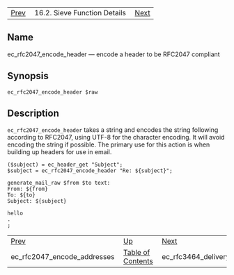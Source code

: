 |     |     |     |
| --- | --- | --- |
| [Prev](sieve.ref.ec_rfc2047_encode_addresses)  | 16.2. Sieve Function Details |  [Next](sieve.ref.ec_rfc3464_delivery_status) |

<a name="sieve.ref.ec_rfc2047_encode_header"></a>
## Name

ec_rfc2047_encode_header — encode a header to be RFC2047 compliant

## Synopsis

`ec_rfc2047_encode_header $raw`

<a name="idp30433168"></a>
## Description

`ec_rfc2047_encode_header` takes a string and encodes the string following according to RFC2047, using UTF-8 for the character encoding. It will avoid encoding the string if possible. The primary use for this action is when building up headers for use in email.

```
($subject) = ec_header_get "Subject";
$subject = ec_rfc2047_encode_header "Re: ${subject}";

generate_mail_raw $from $to text:
From: ${from}
To: ${to}
Subject: ${subject}

hello
.
;
```


|     |     |     |
| --- | --- | --- |
| [Prev](sieve.ref.ec_rfc2047_encode_addresses)  | [Up](sieve.ref.files) |  [Next](sieve.ref.ec_rfc3464_delivery_status) |
| ec_rfc2047_encode_addresses  | [Table of Contents](index) |  ec_rfc3464_delivery_status |
